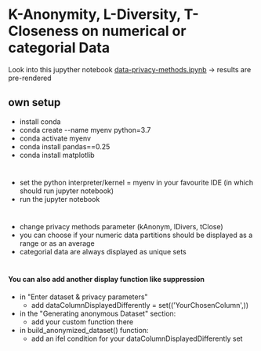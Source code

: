 # K-Anonymity, L-Diversity, T-Closeness on numerical or categorial Data
Look into this jupyther notebook [data-privacy-methods.ipynb](./data-privacy-methods.ipynb) -> results are pre-rendered

## own setup
- install conda 
- conda create --name myenv python=3.7
- conda activate myenv
- conda install pandas==0.25
- conda install matplotlib
#
- set the python  interpreter/kernel = myenv    in your favourite IDE (in which should run jupyter notebook)
- run the jupyter notebook
#
- change privacy methods parameter (kAnonym, lDivers, tClose)
- you can choose if your numeric data partitions should be displayed as a range or as an average
- categorial data are always displayed as unique sets
#
#### You can also add another display function like suppression 
- in "Enter dataset & privacy parameters"
    - add dataColumnDisplayedDifferently = set(('YourChosenColumn',))
- in the "Generating anonymous Dataset" section:
    - add your custom function there
- in build_anonymized_dataset() function:
    - add an ifel condition for your dataColumnDisplayedDifferently set
